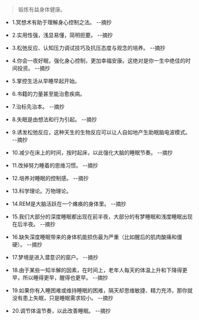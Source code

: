 >锻炼有益身体健康。

- 1.冥想术有助于理解身心控制之法。 --摘抄

- 2.实用性强，浅显易懂，简明扼要。 --摘抄

- 3.松弛反应、认知压力调试技巧及抗压态度与观念的培养。 --摘抄

- 4.你会一夜好眠，强化身心控制，更加幸福安康。这绝对是你一生中绝佳的时间投资。 --摘抄

- 5.掌控生活从早睡早起开始。

- 6.书籍的力量甚至能治愈疾病。

- 7.治标先治本。 --摘抄

- 8.失眠是由想法和行为引起。 --摘抄

- 9.诱发松弛反应，这种天生的生物反应可以让人自如地产生助眠脑电波模式。 --摘抄

- 10.减少在床上的时间，按时起床，以此强化大脑的睡眠节奏。 --摘抄

- 11.改掉努力睡着的思维习惯。 --摘抄

- 12.培养对睡眠的控制感。 --摘抄

- 13.科学理论。万物理论。

- 14.REM是大脑活跃在一个瘫痪的身体里。 --摘抄

- 15.我们大部分的深度睡眠都出现在前半夜，大部分的有梦睡眠和浅度睡眠出现在后半夜。 --摘抄

- 16.缺失深度睡眠带来的身体机能损伤最为严重（比如醒后的肌肉酸痛和僵硬）。 --摘抄

- 17.梦境是进入潜意识的窗户。 --摘抄

- 18.由于某些一知半解的因素，在时间上，老年人每天的体温上升和下降得更早，所以睡得更早，醒得也更早。 --摘抄

- 19.如果你有入睡困难或维持睡眠的困难，隔天却思维敏捷、精力充沛，那你就没有患上失眠，只是睡眠需求较小。 --摘抄

- 20.调节体温节奏，以此改善睡眠。 --摘抄

